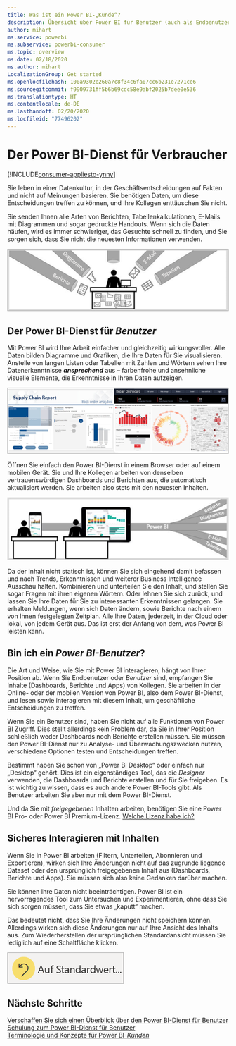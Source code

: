 ```yaml
---
title: Was ist ein Power BI-„Kunde“?
description: Übersicht über Power BI für Benutzer (auch als Endbenutzer oder Geschäftskunden bezeichnet).
author: mihart
ms.service: powerbi
ms.subservice: powerbi-consumer
ms.topic: overview
ms.date: 02/18/2020
ms.author: mihart
LocalizationGroup: Get started
ms.openlocfilehash: 100a9302e260a7c8f34c6fa07cc6b231e7271ce6
ms.sourcegitcommit: f9909731ff5b6b69cdc58e9abf2025b7dee0e536
ms.translationtype: HT
ms.contentlocale: de-DE
ms.lasthandoff: 02/20/2020
ms.locfileid: "77496202"
---
```

# <a name="the-power-bi-service-for-consumers"></a>Der Power BI-Dienst für Verbraucher

[!INCLUDE[consumer-appliesto-ynny](../includes/consumer-appliesto-ynny.md)]

Sie leben in einer Datenkultur, in der Geschäftsentscheidungen auf Fakten und nicht auf Meinungen basieren. Sie benötigen Daten, um diese Entscheidungen treffen zu können, und Ihre Kollegen enttäuschen Sie nicht.     
 
Sie senden Ihnen alle Arten von Berichten, Tabellenkalkulationen, E-Mails mit Diagrammen und sogar gedruckte Handouts. Wenn sich die Daten häufen, wird es immer schwieriger, das Gesuchte schnell zu finden, und Sie sorgen sich, dass Sie nicht die neuesten Informationen verwenden.  
 
![Power BI-Dashboard](media/end-user-consumer/power-bi-consumer-pipes.png)

## <a name="the-power-bi-service-for-consumers"></a>Der Power BI-Dienst für *Benutzer*

Mit Power BI wird Ihre Arbeit einfacher und gleichzeitig wirkungsvoller. Alle Daten bilden Diagramme und Grafiken, die Ihre Daten für Sie visualisieren. Anstelle von langen Listen oder Tabellen mit Zahlen und Wörtern sehen Ihre Datenerkenntnisse ***ansprechend*** aus – farbenfrohe und ansehnliche visuelle Elemente, die Erkenntnisse in Ihren Daten aufzeigen. 

![Power BI-Dashboard](media/end-user-consumer/power-bi-consumer-examples.png)
 
Öffnen Sie einfach den Power BI-Dienst in einem Browser oder auf einem mobilen Gerät. Sie und Ihre Kollegen arbeiten von denselben vertrauenswürdigen Dashboards und Berichten aus, die automatisch aktualisiert werden. Sie arbeiten also stets mit den neuesten Inhalten.   

![Power BI-Dashboard](media/end-user-consumer/power-bi-funnel.png)

Da der Inhalt nicht statisch ist, können Sie sich eingehend damit befassen und nach Trends, Erkenntnissen und weiterer Business Intelligence Ausschau halten. Kombinieren und unterteilen Sie den Inhalt, und stellen Sie sogar Fragen mit ihren eigenen Wörtern. Oder lehnen Sie sich zurück, und lassen Sie Ihre Daten für Sie zu interessanten Erkenntnissen gelangen. Sie erhalten Meldungen, wenn sich Daten ändern, sowie Berichte nach einem von Ihnen festgelegten Zeitplan. Alle Ihre Daten, jederzeit, in der Cloud oder lokal, von jedem Gerät aus. Das ist erst der Anfang von dem, was Power BI leisten kann. 

## <a name="am-i-a-power-bi-consumer"></a>Bin ich ein *Power BI-Benutzer*?

Die Art und Weise, wie Sie mit Power BI interagieren, hängt von Ihrer Position ab. Wenn Sie Endbenutzer oder *Benutzer* sind, empfangen Sie Inhalte (Dashboards, Berichte und Apps) von Kollegen. Sie arbeiten in der Online- oder der mobilen Version von Power BI, also dem Power BI-Dienst, und lesen sowie interagieren mit diesem Inhalt, um geschäftliche Entscheidungen zu treffen. 
   
Wenn Sie ein Benutzer sind, haben Sie nicht auf alle Funktionen von Power BI Zugriff. Dies stellt allerdings kein Problem dar, da Sie in Ihrer Position schließlich weder Dashboards noch Berichte erstellen müssen. Sie müssen den Power BI-Dienst nur zu Analyse- und Überwachungszwecken nutzen, verschiedene Optionen testen und Entscheidungen treffen. 

Bestimmt haben Sie schon von „Power BI Desktop“ oder einfach nur „Desktop“ gehört. Dies ist ein eigenständiges Tool, das die *Designer* verwenden, die Dashboards und Berichte erstellen und für Sie freigeben.  Es ist wichtig zu wissen, dass es auch andere Power BI-Tools gibt. Als Benutzer arbeiten Sie aber nur mit dem Power BI-Dienst. 

Und da Sie mit *freigegebenen* Inhalten arbeiten, benötigen Sie eine Power BI Pro- oder Power BI Premium-Lizenz. [Welche Lizenz habe ich?](end-user-license.md)


## <a name="safely-interact-with-content"></a>Sicheres Interagieren mit Inhalten 
Wenn Sie in Power BI arbeiten (Filtern, Unterteilen, Abonnieren und Exportieren), wirken sich Ihre Änderungen nicht auf das zugrunde liegende Dataset oder den ursprünglich freigegebenen Inhalt aus (Dashboards, Berichte und Apps). Sie müssen sich also keine Gedanken darüber machen.  

Sie können Ihre Daten nicht beeinträchtigen.  Power BI ist ein hervorragendes Tool zum Untersuchen und Experimentieren, ohne dass Sie sich sorgen müssen, dass Sie etwas „kaputt“ machen.  
 
Das bedeutet nicht, dass Sie Ihre Änderungen nicht speichern können. Allerdings wirken sich diese Änderungen nur auf Ihre Ansicht des Inhalts aus. Zum Wiederherstellen der ursprünglichen Standardansicht müssen Sie lediglich auf eine Schaltfläche klicken.  

![Power BI-Dashboard](media/end-user-consumer/power-bi-reset.png)


## <a name="next-steps"></a>Nächste Schritte

[Verschaffen Sie sich einen Überblick über den Power BI-Dienst für Benutzer](end-user-reading-view.md)    
[Schulung zum Power BI-Dienst für Benutzer](https://docs.microsoft.com/learn/paths/consume-data-with-power-bi/)    
[Terminologie und Konzepte für Power BI-*Kunden*](end-user-basic-concepts.md)    

